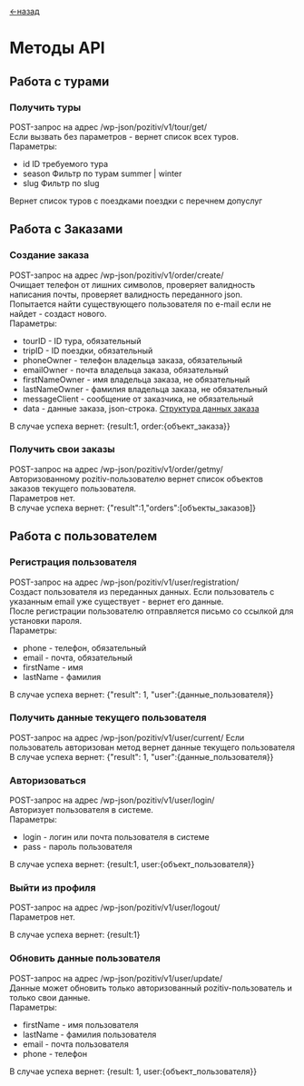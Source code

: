 [<-назад](/README.md)


# Методы API

## Работа с турами

### Получить туры
POST-запрос на адрес /wp-json/pozitiv/v1/tour/get/  
Если вызвать без параметров - вернет список всех туров.  
Параметры:  
- id        ID требуемого тура  
- season    Фильтр по турам summer | winter
- slug      Фильтр по slug

Вернет список туров с поездками поездки с перечнем допуслуг


## Работа с Заказами 

### Создание заказа
POST-запрос на адрес /wp-json/pozitiv/v1/order/create/  
Очищает телефон от лишних символов, проверяет валидность написания почты, проверяет валидность переданного json.  
Попытается найти существующего пользователя по e-mail если не найдет - создаст нового.  
Параметры:
- tourID            - ID тура, обязательный
- tripID            - ID поездки, обязательный
- phoneOwner        - телефон владельца заказа, обязательный
- emailOwner        - почта владельца заказа, обязательный
- firstNameOwner    - имя владельца заказа, не обязательный
- lastNameOwner     - фамилия владельца заказа, не обязательный
- messageClient     - сообщение от заказчика, не обязательный
- data              - данные заказа, json-строка. [Структура данных заказа](api-structures.md#orderStructure)

В случае успеха вернет: {result:1, order:{объект_заказа}}


### Получить свои заказы
POST-запрос на адрес /wp-json/pozitiv/v1/order/getmy/  
Авторизованному pozitiv-пользователю вернет список объектов заказов текущего пользователя.  
Параметров нет.  
В случае успеха вернет: {"result":1,"orders":[объекты_заказов]}


## Работа с пользователем

### Регистрация пользователя
POST-запрос на адрес /wp-json/pozitiv/v1/user/registration/  
Создаст пользователя из переданных данных. Если пользователь с указанным email уже существует - вернет его данные.  
После регистрации пользователю отправляется письмо со ссылкой для установки пароля.  
Параметры:
- phone         - телефон, обязательный 
- email         - почта, обязательный
- firstName     - имя
- lastName      - фамилия

В случае успеха вернет: {"result": 1, "user":{данные_пользователя}}


### Получить данные текущего пользователя
POST-запрос на адрес /wp-json/pozitiv/v1/user/current/
Если пользователь авторизован метод вернет данные текущего пользователя
В случае успеха вернет: {"result": 1, "user":{данные_пользователя}}


### Авторизоваться
POST-запрос на адрес /wp-json/pozitiv/v1/user/login/  
Авторизует пользователя в системе.  
Параметры:  
- login     - логин или почта пользователя в системе
- pass      - пароль пользователя

В случае успеха вернет: {result:1, user:{объект_пользователя}}


### Выйти из профиля
POST-запрос на адрес /wp-json/pozitiv/v1/user/logout/  
Параметров нет.  

В случае успеха вернет: {result:1}


### Обновить данные пользователя
POST-запрос на адрес /wp-json/pozitiv/v1/user/update/  
Данные может обновить только авторизованный pozitiv-пользователь и только свои данные.  
Параметры:
- firstName     - имя пользователя
- lastName      - фамилия пользователя
- email         - почта пользователя
- phone         - телефон

В случае успеха вернет: {result: 1, user:{объект_пользователя}}
